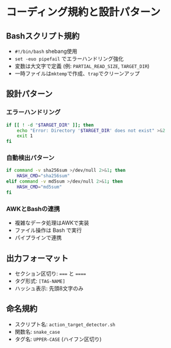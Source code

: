 # コーディング規約と設計パターン

## Bashスクリプト規約
- `#!/bin/bash` shebang使用
- `set -euo pipefail` でエラーハンドリング強化
- 変数は大文字で定義 (例: `PARTIAL_READ_SIZE`, `TARGET_DIR`)
- 一時ファイルは`mktemp`で作成、`trap`でクリーンアップ

## 設計パターン
### エラーハンドリング
```bash
if [[ ! -d "$TARGET_DIR" ]]; then
    echo "Error: Directory '$TARGET_DIR' does not exist" >&2
    exit 1
fi
```

### 自動検出パターン
```bash
if command -v sha256sum >/dev/null 2>&1; then
    HASH_CMD="sha256sum"
elif command -v md5sum >/dev/null 2>&1; then
    HASH_CMD="md5sum"
fi
```

### AWKとBashの連携
- 複雑なデータ処理はAWKで実装
- ファイル操作は Bash で実行
- パイプラインで連携

## 出力フォーマット
- セクション区切り: `===` と `====`
- タグ形式: `[TAG-NAME]`
- ハッシュ表示: 先頭8文字のみ

## 命名規約
- スクリプト名: `action_target_detector.sh`
- 関数名: `snake_case`
- タグ名: `UPPER-CASE` (ハイフン区切り)